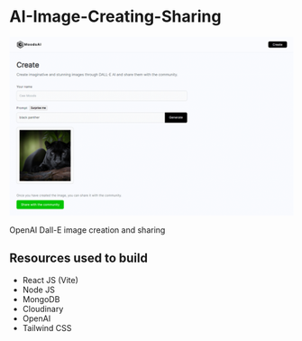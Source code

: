 # AI-Image-Creating-Sharing

![](moodsAI-git.png)

OpenAI Dall-E image creation and sharing

## Resources used to build

- React JS (Vite)
- Node JS
- MongoDB
- Cloudinary
- OpenAI
- Tailwind CSS
